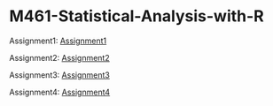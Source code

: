 # M461-Statistical-Analysis-with-R

Assignment1: [Assignment1](file:///C:/Users/student/Documents/M461-Statistical-Analysis-with-R/Assignment1.html)

Assignment2: [Assignment2](file:///C:/Users/student/Documents/M461-Statistical-Analysis-with-R/assignment2.html)

Assignment3: [Assignment3](file:///C:/Users/student/Documents/M461-Statistical-Analysis-with-R/assignment3.html)

Assignment4: [Assignment4](file:///C:/Users/student/Documents/M461-Statistical-Analysis-with-R/assignment4.html)
